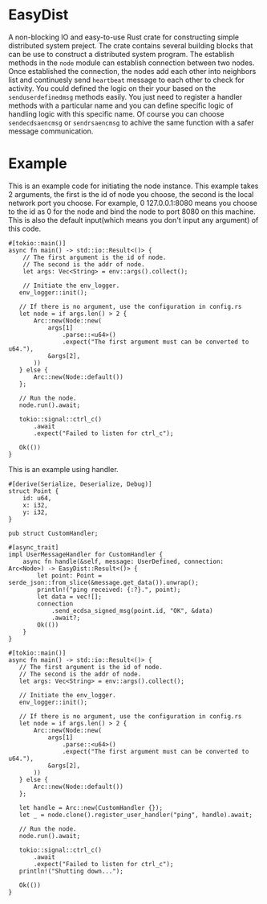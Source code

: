 # EasyDist

A non-blocking IO and easy-to-use Rust crate for constructing simple distributed system preject. The crate contains several building blocks that can be use to construct a distributed system program.
The establish methods in the `node` module can establish connection between two nodes. Once established the connection, the nodes add each other into neighbors list and continuesly send `heartbeat` message to each other to check for activity.
You could defined the logic on their your based on the `senduserdefinedmsg` methods easily. You just need to register a handler methods with a particular name and you can define specific logic of handling logic with this specific name. Of course you can choose `sendecdsaencmsg` or `sendrsaencmsg` to achive the same function with a safer message communication.

# Example
This is an example code for initiating the node instance. This example takes 2 arguments, the first is the id of node you choose, the second is the local network port you choose. For example, 0 127.0.0.1:8080 means you choose to the id as 0 for the node and bind the node to port 8080 on this machine. This is also the default input(which means you don't input any argument) of this code.
````
#[tokio::main()]
async fn main() -> std::io::Result<()> {
    // The first argument is the id of node.
    // The second is the addr of node.
    let args: Vec<String> = env::args().collect();

    // Initiate the env_logger.
   env_logger::init();

   // If there is no argument, use the configuration in config.rs
   let node = if args.len() > 2 {
       Arc::new(Node::new(
           args[1]
               .parse::<u64>()
               .expect("The first argument must can be converted to u64."),
           &args[2],
       ))
   } else {
       Arc::new(Node::default())
   };

   // Run the node.
   node.run().await;

   tokio::signal::ctrl_c()
       .await
       .expect("Failed to listen for ctrl_c");

   Ok(())
}
````
This is an example using handler.
````
#[derive(Serialize, Deserialize, Debug)]
struct Point {
    id: u64,
    x: i32,
    y: i32,
}

pub struct CustomHandler;

#[async_trait]
impl UserMessageHandler for CustomHandler {
    async fn handle(&self, message: UserDefined, connection: Arc<Node>) -> EasyDist::Result<()> {
        let point: Point = serde_json::from_slice(&message.get_data()).unwrap();
        println!("ping received: {:?}.", point);
        let data = vec![];
        connection
            .send_ecdsa_signed_msg(point.id, "OK", &data)
            .await?;
        Ok(())
    }
}

#[tokio::main()]
async fn main() -> std::io::Result<()> {
   // The first argument is the id of node.
   // The second is the addr of node.
   let args: Vec<String> = env::args().collect();

   // Initiate the env_logger.
   env_logger::init();

   // If there is no argument, use the configuration in config.rs
   let node = if args.len() > 2 {
       Arc::new(Node::new(
           args[1]
               .parse::<u64>()
               .expect("The first argument must can be converted to u64."),
           &args[2],
       ))
   } else {
       Arc::new(Node::default())
   };

   let handle = Arc::new(CustomHandler {});
   let _ = node.clone().register_user_handler("ping", handle).await;

   // Run the node.
   node.run().await;

   tokio::signal::ctrl_c()
       .await
       .expect("Failed to listen for ctrl_c");
   println!("Shutting down...");

   Ok(())
}
````
